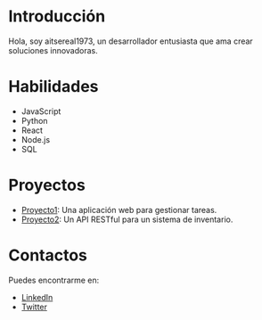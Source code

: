 # Introducción
Hola, soy aitsereal1973, un desarrollador entusiasta que ama crear soluciones innovadoras.

# Habilidades
- JavaScript
- Python
- React
- Node.js
- SQL

# Proyectos
- [Proyecto1](https://github.com/aitsereal1973/proyecto1): Una aplicación web para gestionar tareas.
- [Proyecto2](https://github.com/aitsereal1973/proyecto2): Un API RESTful para un sistema de inventario.

# Contactos
Puedes encontrarme en:
- [LinkedIn](https://www.linkedin.com/in/aitsereal1973)
- [Twitter](https://twitter.com/aitsereal1973)
